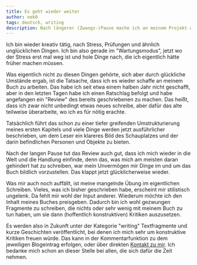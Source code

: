 ```yaml
---
title: Es geht wieder weiter
author: nek0
tags: deutsch, writing
description: Nach längerer (Zwangs-)Pause mache ich an meinem Projekt weiter
---
```


Ich bin wieder kreativ tätig, nach Stress, Prüfungen und ähnlich unglücklichen Dingen. Ich bin also
gerade im "Wartungsmodus", jetzt wo der Stress erst mal weg ist und hole Dinge nach, die ich eigentlich
hätte früher machen müssen.

Was eigentlich nicht zu diesen Dingen gehörte, sich aber durch glückliche Umstände ergab, ist die
Tatsache, dass ich es wieder schaffe an meinem Buch zu arbeiten. Das habe ich seit etwa einem halben Jahr
nicht geschafft, aber in den letzten Tagen habe ich einen Ratschlag befolgt und habe angefangen ein
"Review" des bereits geschriebenen zu machen. Das heißt, dass ich zwar nicht unbedingt etwas neues
schreibe, aber dafür das alte teilweise überarbeite, wo ich es für nötig erachte.

Tatsächlich führt das schon zu einer tiefer greifenden Umstrukturierung meines ersten Kapitels und viele
Dinge werden jetzt ausführlicher beschrieben, um dem Leser ein klareres Bild des Schauplatzes und der
darin befindlichen Personen und Objekte zu bieten.

Nach der langen Pause tut das Review auch gut, dass ich mich wieder in die Welt und die Handlung einfinde,
denn das, was mich am meisten daran gehindert hat zu schreiben, war mein Unvermögen mir Dinge im und um
das Buch bildlich vorzustellen. Das klappt jetzt glücklicherweise wieder.

Was mir auch noch auffällt, ist meine mangelnde Übung im eigentlichen Schreiben. Vieles, was ich bisher
geschrieben habe, erscheint mir stilistisch ungelenk. Da fehlt mir wohl der Input anderer. Wiederum möchte
ich den Inhalt meines Buches preisgeben. Dadurch bin ich wohl gezwungen Fragmente zu schreiben, die nichts
oder sehr wenig mit meinem Buch zu tun haben, um sie dann (hoffentlich konstruktiven) Kritiken
auszusetzen.

Es werden also in Zukunft unter der Kategorie "writing" Textfragmente und kurze Geschichten
veröffentlicht, bei denen ich mich sehr um konstruktive Kritiken freuen würde. Das kann in der
Kommentarfunktion zu dem jeweiligen Blogeintrag erfolgen, oder über direkten
[Kontakt zu mir](/contact.html). Ich bedanke mich schon an dieser Stelle bei allen, die sich dafür die
Zeit nehmen.
